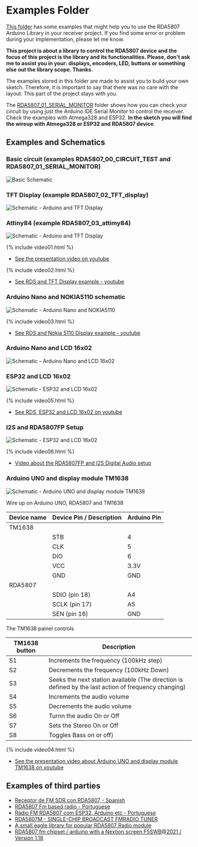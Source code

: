 # Examples Folder


[This folder](https://github.com/pu2clr/RDA5807/tree/master/examples) has some examples that might help you to use the RDA5807 Arduino Library in your receiver project. If you find some error or problem during your implementation, please let me know. 

__This project is about a library to control the RDA5807 device and the focus of this project is the library and its functionalities. Please, don't ask me to assist you in your: displays, encoders, LED, buttons or something else out the library scope. Thanks.__

The examples stored in this folder are made to assist you to build your own sketch. Therefore, it is important to say that there was no care with the layout. This part of the project stays with you.


The [RDA5807_01_SERIAL_MONITOR](https://github.com/pu2clr/RDA5807/tree/master/examples/RDA_01_SERIAL_MONITOR) folder shows how you can check your circuit by using just the Arduino IDE Serial Monitor to control the receiver. Check the examples with Atmega328 and ESP32. __In the sketch you will find the wireup with Atmega328 or ESP32 and RDA5807 device__.  


## Examples and Schematics


### Basic circuit (examples  RDA5807_00_CIRCUIT_TEST and RDA5807_01_SERIAL_MONITOR)


![Basic Schematic](../extras/images/circuit_basic.png)


### TFT Display (example RDA5807_02_TFT_display)

![Schematic - Arduino and TFT Display ](../extras/images/circuit_tft.png)



### Attiny84 (example RDA5807_03_attimy84)

![Schematic - Arduino and TFT Display ](../extras/images/circuit_attiny84.png)


{% include video01.html %}

* [See the presentation video on youtube](https://youtu.be/eLWEWEjxM8U) 

{% include video02.html %}

* [See RDS and TFT Display example - youtube](https://youtu.be/PZsbqieeYns) 


### Arduino Nano and NOKIA5110 schematic


![Schematic -  Arduino Nano and NOKIA5110](../extras/images/RDA5807_NOKIA5110_01.png)


{% include video03.html %}

* [See RDS and Nokia 5110 Display example - youtube](https://youtu.be/jInacTWoF9Y) 


### Arduino Nano and LCD 16x02 


![Schematic -  Arduino Nano and LCD 16x02](../extras/images/RDA5807_LCD16X02.png)



### ESP32 and LCD 16x02 


![Schematic -  ESP32 and LCD 16x02](../extras/images/RDA5807_LCD16X02_ESP32_RDA5807FP.png)


{% include video05.html %}

* [See RDS, ESP32 and LCD 16x02 on youtube](https://youtu.be/HgMEgd74SUk) 


### I2S and RDA5807FP Setup 


![Schematic -  ESP32 and LCD 16x02](../extras/images/RDA5807FP_I2S_MAX98357A.png)


{% include video06.html %}

* [Video about the RDA5807FP and I2S Digital Audio setup](https://youtu.be/07017sfMYdY) 



### Arduino UNO and display module TM1638


![Schematic -  Arduino UNO and display module TM1638](../extras/images/TM1638_UNO_RDA5807FP.png)


  Wire up on Arduino UNO, RDA5807 and TM1638

  | Device name               | Device Pin / Description      |  Arduino Pin  |
  | ----------------          | ----------------------------- | ------------  |
  |    TM1638                 |                               |               |
  |                           | STB                           |    4          |
  |                           | CLK                           |    5          |
  |                           | DIO                           |    6          |
  |                           | VCC                           |    3.3V       |
  |                           | GND                           |    GND        |
  |    RDA5807                |                               |               |
  |                           | SDIO (pin 18)                 |     A4        |
  |                           | SCLK (pin 17)                 |     A5        |
  |                           | SEN (pin 16)                  |    GND        |

  The TM1638 painel controls

  | TM1638 button |  Description                             | 
  | ------------- | ---------------------------------------- |
  | S1            | Increments the frequency (100kHz step)   |
  | S2            | Decrements the frequency (100kHz Down)   |
  | S3            | Seeks the next station available (The direction is defined by the last action of frequency changing) |
  | S4            | Increments the audio volume |
  | S5            | Decrements the audio volume |
  | S6            | Turnn the audio On or Off |
  | S7            | Sets the Stereo On or Off |
  | S8            | Toggles Bass on or off) |


{% include video04.html %}

* [See the presentation video about Arduino UNO and display module TM1638 on youtube](https://youtu.be/I7-fCKPDF4Y) 




## Examples of third parties 

* [Receptor de FM SDR con RDA5807 - Spanish](https://youtu.be/6PAnqT2TrL8)
* [RDA5807 Fm based radio - Portuguese](https://youtu.be/2g1KJkDFCaU)
* [Rádio FM RDA5807 com ESP32, Arduino etc - Portuguese](https://www.dobitaobyte.com.br/radio-fm-rda5807-com-esp32-arduino-etc/?amp) 
* [RDA5807M - SINGLE-CHIP BROADCAST FMRADIO TUNER](https://www.electrodragon.com/w/images/5/5f/RDA5807M_datasheet_v1.pdf)
* [A small eagle library for popular RDA5807 Radio module](https://github.com/TigerBouli/RDA5807m-Module-)
* [RDA5807 fm chipset / arduino with a Nextion screen F5SWB@2021 / Version 1.18](https://github.com/f5swb/RDA5807)
  

